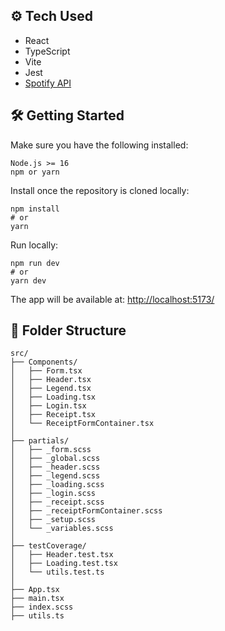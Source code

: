 ## ⚙️ Tech Used

- React
- TypeScript
- Vite
- Jest
- [Spotify API](https://developer.spotify.com/documentation/web-api)

## 🛠️ Getting Started

Make sure you have the following installed:
```
Node.js >= 16
npm or yarn
```
Install once the repository is cloned locally:
```
npm install
# or
yarn
```
Run locally:
```
npm run dev
# or
yarn dev
```
The app will be available at: [http://localhost:5173/](http://localhost:5173/)

## 🧩 Folder Structure

```
src/
├── Components/
│   ├── Form.tsx
│   ├── Header.tsx
│   ├── Legend.tsx
│   ├── Loading.tsx
│   ├── Login.tsx
│   ├── Receipt.tsx
│   └── ReceiptFormContainer.tsx
│
├── partials/
│   ├── _form.scss
│   ├── _global.scss
│   ├── _header.scss
│   ├── _legend.scss
│   ├── _loading.scss
│   ├── _login.scss
│   ├── _receipt.scss
│   ├── _receiptFormContainer.scss
│   ├── _setup.scss
│   └── _variables.scss
│
├── testCoverage/
│   ├── Header.test.tsx
│   ├── Loading.test.tsx
│   └── utils.test.ts
│
├── App.tsx
├── main.tsx
├── index.scss
├── utils.ts
```

